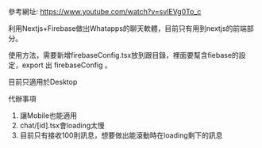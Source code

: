 參考網址: https://www.youtube.com/watch?v=svlEVg0To_c

利用Nextjs+Firebase做出Whatapps的聊天軟體，目前只有用到nextjs的前端部分。

使用方法，需要新增firebaseConfig.tsx放到跟目錄，裡面要幫含fiebase的設定，export 出 firebaseConfig 。

目前只適用於Desktop


代辦事項
1. 讓Mobile也能適用
2. chat/[id].tsx會loading太慢
3. 目前只有接收100則訊息，想要做出能滾動時在loading剩下的訊息

